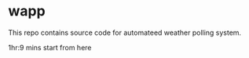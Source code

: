 # wapp
This repo contains source code for automateed weather polling system.


1hr:9 mins start from here